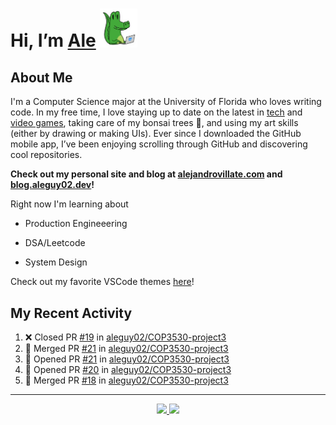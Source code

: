 <!---
Credit to @wei and @AlexanderWangY for inspiration
--->

<p>
  <h1>
    Hi, I’m <a href="https://github.com/aleguy02">Ale</a>
    <img src="public/images/gator.png" width="60">
  </h1>
<p/>

<h2>About Me</h2>

I'm a Computer Science major at the University of Florida who loves writing code.
In my free time, I love staying up to date on the latest in <a href="https://techcrunch.com/" target="_blank">tech</a> 
and <a href="https://www.youtube.com/c/SkillUp" target="_blank">video games</a>, 
taking care of my bonsai trees 🌱, 
and using my art skills (either by drawing or making UIs).
Ever since I downloaded the GitHub mobile app, I’ve been enjoying scrolling through GitHub and discovering cool repositories.

**Check out my personal site and blog at [alejandrovillate.com](https://alejandrovillate.com) and [blog.aleguy02.dev](https://blog.aleguy02.dev)!**


Right now I'm learning about
- Production Engineeering
- DSA/Leetcode
- System Design

  <!--- TODO: add button to follow profile here --->

Check out my favorite VSCode themes <a href="https://github.com/aleguy02/aleguy02/tree/main/config-files/VS%20Code/themes">here</a>!

<h2>My Recent Activity</h2>

<!--START_SECTION:activity-->
1. ❌ Closed PR [#19](https://github.com/aleguy02/COP3530-project3/pull/19) in [aleguy02/COP3530-project3](https://github.com/aleguy02/COP3530-project3)
2. 🎉 Merged PR [#21](https://github.com/aleguy02/COP3530-project3/pull/21) in [aleguy02/COP3530-project3](https://github.com/aleguy02/COP3530-project3)
3. 💪 Opened PR [#21](https://github.com/aleguy02/COP3530-project3/pull/21) in [aleguy02/COP3530-project3](https://github.com/aleguy02/COP3530-project3)
4. 💪 Opened PR [#20](https://github.com/aleguy02/COP3530-project3/pull/20) in [aleguy02/COP3530-project3](https://github.com/aleguy02/COP3530-project3)
5. 🎉 Merged PR [#18](https://github.com/aleguy02/COP3530-project3/pull/18) in [aleguy02/COP3530-project3](https://github.com/aleguy02/COP3530-project3)
<!--END_SECTION:activity-->


-----
<p align="center">
  <a href="https://github.com/aleguy02">
    <img src="https://img.shields.io/badge/github-@aleguy02-211F1F?logo=github&logoColor=white&style=flat-square" />
  </a>
  <a href="https://www.linkedin.com/in/alejandrovillate1/">
    <img src="https://img.shields.io/badge/linkedin-Alejandro_Villate-0072B1?logo=linkedin&style=flat-square" />
  </a>
</p>

